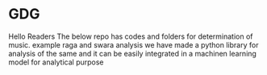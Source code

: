 # GDG
Hello Readers
The below repo has codes and folders for determination of music.
example raga and swara analysis 
we have made a python library for analysis of the same and it can be easily integrated in a machinen learning model for analytical purpose
